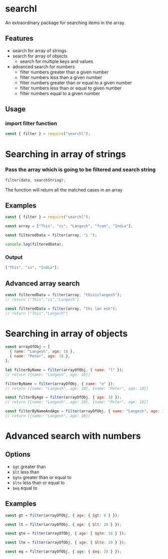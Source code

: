 # searchl

An extraordinary package for searching items in the array.

## Features

- search for array of strings
- search for array of objects
  - search for multiple keys and values
- advanced search for numbers
  - filter numbers greater than a given number
  - filter numbers less than a given number
  - filter numbers greater than or equal to a given number
  - filter numbers less than or equal to given number
  - filter numbers equal to a given number

## Usage

### import filter function

```js
const { filter } = require("searchl");
```

# Searching in array of strings

### Pass the array which is going to be filtered and search string

```js
filter(data, searchString);
```

The function will return all the matched cases in an array

## Examples

```js
const { filter } = require("searchl");

const array = ["This", "is", "Langesh", "from", "India"];

const filteredData = filter(array, "i ");

console.log(filteredData);
```

### Output

```js
["This", "is", "India"];
```

## Advanced array search

```js
const filteredData = filter(array, "thisislangesh");
// return ["This","is","Langesh"]

const filteredData = filter(array, "thi lan esh");
// return ["This","Langesh"]
```

# Searching in array of objects

```js
const arrayOfObj = [
  { name: "Langesh", age: 18 },
  { name: "Peter", age: 18 },
];

let filterByName = filter(arrayOfObj, { name: "l" });
// return [{name: "Langesh", age: 18}]

filterByName = filter(arrayOfObj, { name: "e" });
// return [{name: "Langesh", age: 18}, {name: "Peter", age: 18}]

const filterByAge = filter(arrayOfObj, { age: 18 });
// return [{name: "Langesh", age: 18}, {name: "Peter", age: 18}]

const filterByNameAndAge = filter(arrayOfObj, { name: "Langesh", age: 18 });
// return [{name: "Langesh", age: 18}]
```

# Advanced search with numbers

## Options

- `$gt` greater than
- `$lt` less than
- `$gte` greater than or equal to
- `$lte` less than or equal to
- `$eq` equal to

## Examples

```js
const gt = filter(arrayOfObj, { age: { $gt: 8 } });

const lt = filter(arrayOfObj, { age: { $lt: 20 } });

const gte = filter(arrayOfObj, { age: { $gte: 18 } });

const lte = filter(arrayOfObj, { age: { $lte: 20 } });

const eq = filter(arrayOfObj, { age: { $eq: 20 } });
```
